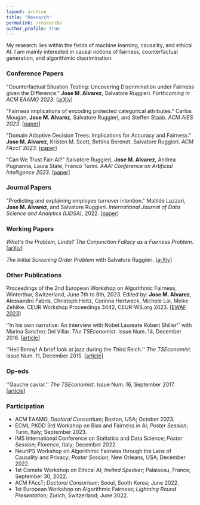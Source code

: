 ```yaml
---
layout: archive
title: "Research"
permalink: /research/
author_profile: true
---
```


My research lies within the fields of machine learning, causality, and ethical AI. I am mainly interested in causal notions of fairness, counterfactual generation, and algorithimic discrimination.

### Conference Papers

"Counterfactual Situation Testing: Uncovering Discrimination under Fairness given the Difference." **Jose M. Alvarez**, Salvatore Ruggieri. *Forthcoming in ACM EAAMO 2023*. [[arXiv](http://arxiv.org/abs/2302.11944)]

"Fairness implications of encoding protected categorical attributes." Carlos Mougan, **Jose M. Alvarez**, Salvatore Ruggieri, and Steffen Staab. *ACM AIES 2023*. [[paper](https://dl.acm.org/doi/10.1145/3600211.3604657)]

"Domain Adaptive Decision Trees: Implications for Accuracy and Fairness." **Jose M. Alvarez**, Kristen M. Scott, Bettina Berendt, Salvatore Ruggieri. *ACM FAccT 2023*. [[paper](https://dl.acm.org/doi/10.1145/3593013.3594008)]

"Can We Trust Fair-AI?" Salvatore Ruggieri, **Jose M. Alvarez**, Andrea Pugnanna, Laura State, Franco Turini. *AAAI Conference on Artificial Intelligence 2023*. [[paper](https://ojs.aaai.org/index.php/AAAI/article/view/26798)]

### Journal Papers 

"Predicting and explaining employee turnover intention." Matilde Lazzari, **Jose M. Alvarez**, and Salvatore Ruggieri. *International Journal of Data Science and Analytics (IJDSA)*, 2022. [[paper](https://link.springer.com/article/10.1007/s41060-022-00329-w)]

### Working Papers

*What's the Problem, Linda? The Conjunction Fallacy as a Fairness Problem*. [[arXiv](https://arxiv.org/abs/2305.09535)]

*The Initial Screening Order Problem* with Salvatore Ruggieri. [[arXiv](https://arxiv.org/abs/2307.15398)]

### Other Publications

Proceedings of the 2nd European Workshop on Algorithmic Fairness, Winterthur, Switzerland, June 7th to 9th, 2023. Edited by: **Jose M. Alvarez**, Alessandro Fabris, Christoph Heitz, Corinna Hertweck, Michele Loi, Meike Zehlike. CEUR Workshop Proceedings 3442, CEUR-WS.org 2023. [[EWAF 2023](https://ceur-ws.org/Vol-3442/)]

''In his own narrative: An interview with Nobel Laureate Robert Shiller'' with Marina Sanchez Del Villar. *The TSEconomist*. Issue Num. 14, December 2016. [[article](https://thetseconomist.wordpress.com/archive/december-2016/in-his-own-narrative-an-interview-with-nobel-laureate-robert-shiller/)]

''Heil Benny! A brief look at jazz during the Third Reich.'' *The TSEconomist*. Issue Num. 11, December 2015. [[article](https://thetseconomist.wordpress.com/archive/january-2016/heil-benny-a-brief-look-at-jazz-during-the-third-reich/)]

### Op-eds

''Gauche caviar.'' *The TSEconomist*. Issue Num. 16, September 2017. [[article](https://thetseconomist.wordpress.com/2017/09/06/gauche-caviar/)]

### Participation

- ACM EAAMO, *Doctoral Consortium*; Boston, USA; October 2023.
- ECML PKDD 3rd Workshop on Bias and Fairness in AI; *Poster Session*; Turin, Italy; September 2023.
- IMS International Conference on Statistics and Data Science; *Poster Session*; Florence, Italy; December 2022.
- NeurIPS Workshop on Algorithmic Fairness through the Lens of Causality and Privacy; *Poster Session*; New Orleans, USA; December 2022.
- 1st Comete Workshop on Ethical AI; *Invited Speaker*; Palaiseau, France; September 30, 2022.
- ACM FAccT; *Doctoral Consortium*; Seoul, South Korea; June 2022.
- 1st European Workshop on Algorithmic Fairness; *Lightning Round Presentation*; Zurich, Switzerland; June 2022.

<!-- {% if author.googlescholar %}
  You can also find my articles on <u><a href="{{author.googlescholar}}">my Google Scholar profile</a>.</u>
{% endif %}

{% include base_path %}

{% for post in site.publications reversed %}
  {% include archive-single.html %}
{% endfor %} -->
